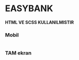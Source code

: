 # EASYBANK


<h4>HTML VE SCSS KULLANILMISTIR</h4>
  <h3>Mobil</h3>
<img src="images/e1.gif" alt="">
<h3>TAM ekran</h3>
<img src="images/e2.gif" alt="">




